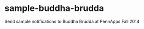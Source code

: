 sample-buddha-brudda
====================

Send sample notifications to Buddha Brudda at PennApps Fall 2014
